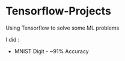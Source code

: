 # Tensorflow-Projects
Using Tensorflow to solve some ML problems

I did : 
* MNIST Digit - ~91% Accuracy
